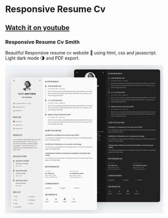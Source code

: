# Responsive Resume Cv 
## [Watch it on youtube]()
### Responsive Resume Cv Smith
Beautiful Responsive resume cv website 📄 using html, css and javascript. Light dark mode 🌗 and PDF export.

![Resume cv](/preview.png)
